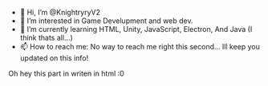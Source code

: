 - 👋 Hi, I’m @KnightryryV2
- 👀 I’m interested in Game Develupment and web dev.
- 🌱 I’m currently learning HTML, Unity, JavaScript, Electron, And Java (I think thats all...)
- 📫 How to reach me: No way to reach me right this second... Ill keep you updated on this info!

<html>
  <p2> Oh hey this part in writen in html :0 </p2>
<html>

<!---
KnightryryV2/KnightryryV2 is a ✨ special ✨ repository because its `README.md` (this file) appears on your GitHub profile.
You can click the Preview link to take a look at your changes.
--->
